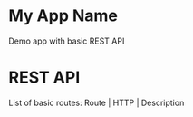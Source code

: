  # My App Name
 Demo app with basic REST API
 # REST API
 List of basic routes:
 Route | HTTP | Description
